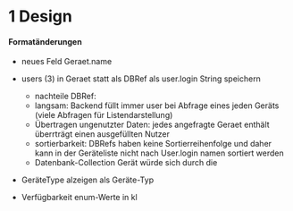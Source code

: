 1 Design
========

#### Formatänderungen
- neues Feld Geraet.name
- users (3) in Geraet statt als DBRef als user.login String speichern
	- nachteile DBRef: 
	- langsam: Backend füllt immer user bei Abfrage eines jeden Geräts (viele Abfragen für Listendarstellung)
	- Übertragen ungenutzter Daten: jedes angefragte Geraet enthält überrträgt einen ausgefüllten Nutzer
	- sortierbarkeit: DBRefs haben keine Sortierreihenfolge und daher kann in der Geräteliste nicht nach User.login namen sortiert werden
	- Datenbank-Collection Gerät würde sich durch die 

- GeräteType alzeigen als Geräte-Typ
- Verfügbarkeit enum-Werte in kl